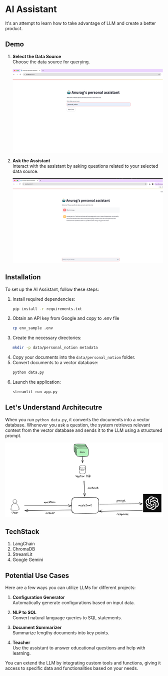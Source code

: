 # AI Assistant 
It's an attempt to learn how to take advantage of LLM and create a better product.

## Demo
1. **Select the Data Source**  
   Choose the data source for querying.

   ![Datasource Selection](docs/assets/data_source_selection.png "Datasource Selection")

2. **Ask the Assistant**  
   Interact with the assistant by asking questions related to your selected data source.

   ![Ask Question](docs/assets/assistant_demo.png "Ask Question")


## Installation
To set up the AI Assistant, follow these steps:

1. Install required dependencies:
   ```bash
   pip install -r requirements.txt
   ```
2. Obtain an API key from Google and copy to .env file
   ```bash
   cp env_sample .env
   ```
3. Create the necessary directories:
   ```bash
   mkdir -p data/personal_notion metadata
   ```
4. Copy your documents into the `data/personal_notion` folder.
5. Convert documents to a vector database:
   ```bash
   python data.py
   ```
6. Launch the application:
   ```bash
   streamlit run app.py
   ```

## Let's Understand Architecutre
When you run `python data.py`, it converts the documents into a vector database. Whenever you ask a question, the system retrieves relevant context from the vector database and sends it to the LLM using a structured prompt.


![Architecture Diagram](docs/assets/architecture_diagram.png "Architecture Diagram")

## TechStack
1. LangChain
2. ChromaDB
2. StreamLit
3. Google Gemini

## Potential Use Cases
Here are a few ways you can utilize LLMs for different projects:
1. **Configuration Generator**  
   Automatically generate configurations based on input data.
   
2. **NLP to SQL**  
   Convert natural language queries to SQL statements.

3. **Document Summarizer**  
   Summarize lengthy documents into key points.

4. **Teacher**  
   Use the assistant to answer educational questions and help with learning.

You can extend the LLM by integrating custom tools and functions, giving it access to specific data and functionalities based on your needs.
